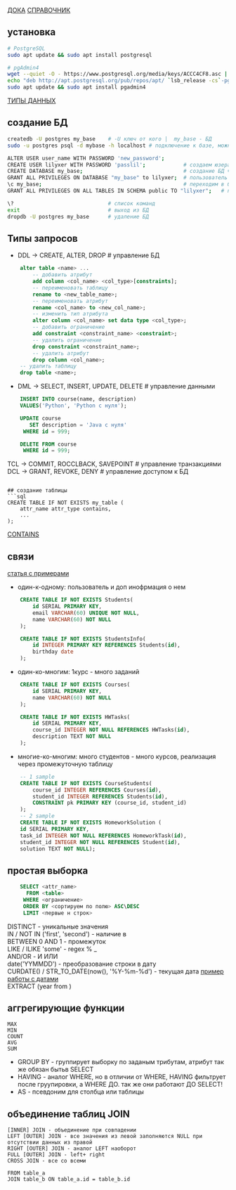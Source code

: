 [ДОКА](https://www.postgresql.org/)
[СПРАВОЧНИК](https://code.mu/ru/sql/manual/)

## установка
```bash
# PostgreSQL
sudo apt update && sudo apt install postgresql

# pgAdmin4
wget --quiet -O - https://www.postgresql.org/media/keys/ACCC4CF8.asc | sudo apt-key add -
echo "deb http://apt.postgresql.org/pub/repos/apt/ `lsb_release -cs`-pgdg main" |sudo tee /etc/apt/sources.list.d/pgdg.list
sudo apt update && sudo apt install pgadmin4
```

[ТИПЫ ДАННЫХ](https://www.postgresql.org/docs/16/datatype.html)

## создание БД
```bash
createdb -U postgres my_base    # -U ключ от кого |  my_base - БД
sudo -u postgres psql -d mybase -h localhost # подключение к базе, можно без -d

ALTER USER user_name WITH PASSWORD 'new_password';
CREATE USER lilyxer WITH PASSWORD 'passlil';            # создаем юзера
CREATE DATABASE my_base;                                # создание БД через psql
GRANT ALL PRIVILEGES ON DATABASE "my_base" to lilyxer;  # пользователь может работать с базой
\с my_base;                                             # переходим в базу
GRANT ALL PRIVILEGES ON ALL TABLES IN SCHEMA public TO "lilyxer";   # привелегии для работы с таблицами в базе

\?                              # список команд
exit                            # выход из БД
dropdb -U postgres my_base      # удаление БД
```

## Типы запросов
- DDL -> CREATE, ALTER, DROP      # управление БД
```sql
    alter table <name> ...
        -- добавить атрибут
        add column <col_name> <col_type>[constraints];
        -- переименовать таблицу
        rename to <new_table_name>;
        -- переименовать атрибут
        rename <col_name> to <new_col_name>;
        -- изменить тип атрибута
        alter column <col_name> set data type <col_type>;
        -- добавить ограничение
        add constraint <constraint_name> <constraint>;
        -- удалить ограничение
        drop constraint <constraint_name>;
        -- удалить атрибут
        drop column <col_name>;
    -- удалить таблицу
    drop table <name>;
```
- DML -> SELECT, INSERT, UPDATE, DELETE   # управление данными
```sql
    INSERT INTO course(name, description)
    VALUES('Python', 'Python с нуля');

    UPDATE course
       SET description = 'Java с нуля'
     WHERE id = 999;

    DELETE FROM course
     WHERE id = 999;
```
TCL -> COMMIT, ROCCLBACK, SAVEPOINT     # управление транзакциями
DCL -> GRANT, REVOKE, DENY      # управление доступом к БД
```

## создание таблицы
```sql
CREATE TABLE IF NOT EXISTS my_table (
    attr_name attr_type contains,
    ...
);
```

[CONTAINS](https://www.postgresql.org/docs/current/ddl-constraints.html)

## связи
[статья с примерами](https://habr.com/ru/articles/488054/)
- один-к-одному: пользователь и доп инофрмация о нем
```sql
    CREATE TABLE IF NOT EXISTS Students(
        id SERIAL PRIMARY KEY,
        email VARCHAR(60) UNIQUE NOT NULL,
        name VARCHAR(60) NOT NULL
    );

    CREATE TABLE IF NOT EXISTS StudentsInfo(
        id INTEGER PRIMARY KEY REFERENCES Students(id),
        birthday date
    );
```
- один-ко-многим: 1курс - много заданий
```sql
    CREATE TABLE IF NOT EXISTS Courses(
        id SERIAL PRIMARY KEY,
        name VARCHAR(60) NOT NULL
    );

    CREATE TABLE IF NOT EXISTS HWTasks(
        id SERIAL PRIMARY KEY,
        course_id INTEGER NOT NULL REFERENCES HWTasks(id),
        description TEXT NOT NULL
    );
```
- многие-ко-многим: много студентов - много курсов, реализация через промежуточную таблицу
```sql
    -- 1 sample
    CREATE TABLE IF NOT EXISTS CourseStudents(
        course_id INTEGER REFERENCES Courses(id),
        student_id INTEGER REFERENCES Students(id),
        CONSTRAINT pk PRIMARY KEY (course_id, student_id)
    );
    -- 2 sample
    CREATE TABLE IF NOT EXISTS HomeworkSolution (
	id SERIAL PRIMARY KEY,
	task_id INTEGER NOT NULL REFERENCES HomeworkTask(id),
	student_id INTEGER NOT NULL REFERENCES Student(id),
	solution TEXT NOT NULL);
```

## простая выборка
```sql
    SELECT <attr_name>
      FROM <table>
     WHERE <ограничение>
     ORDER BY <сортируем по полю> ASC\DESC
     LIMIT <первые н строк>
```
DISTINCT - уникальные значения <br>
IN / NOT IN ('first', 'second') - наличие в <br>
BETWEEN 0 AND 1 - промежуток <br>
LIKE / ILIKE 'some' - regex % _ <br>
AND/OR - И ИЛИ <br>
date('YYMMDD') - преобразование строки в дату <br>
CURDATE() / STR_TO_DATE(now(), '%Y-%m-%d') - текущая дата [пример работы с датами](http://lifeexample.ru/razrabotka-i-optimizacia-saita/sql-rabota-s-datami.html) <br>
EXTRACT (year from <date>)

## аггрегирующие функции
```
MAX
MIN
COUNT
AVG
SUM
```
- GROUP BY - группирует выборку по заданым трибутам, атрибут так же обязан бытьв SELECT
- HAVING - аналог WHERE, но в отличии от WHERE, HAVING фильтрует после груупировки, а WHERE ДО. так же они работают ДО SELECT!
- AS - псевдоним для столбца или таблицы

## объединение таблиц JOIN
```
[INNER] JOIN - объединение при совпадении
LEFT [OUTER] JOIN - все значения из левой заполняются NULL при отсутствии данных из правой
RIGHT [OUTER] JOIN - аналог LEFT наоборот
FULL [OUTER] JOIN - left+ right
CROSS JOIN - все со всеми

FROM table_a
JOIN table_b ON table_a.id = table_b.id
```
